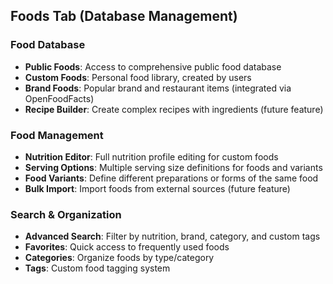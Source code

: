 ## Foods Tab (Database Management)
### Food Database
- **Public Foods**: Access to comprehensive public food database
- **Custom Foods**: Personal food library, created by users
- **Brand Foods**: Popular brand and restaurant items (integrated via OpenFoodFacts)
- **Recipe Builder**: Create complex recipes with ingredients (future feature)

### Food Management
- **Nutrition Editor**: Full nutrition profile editing for custom foods
- **Serving Options**: Multiple serving size definitions for foods and variants
- **Food Variants**: Define different preparations or forms of the same food
- **Bulk Import**: Import foods from external sources (future feature)

### Search & Organization
- **Advanced Search**: Filter by nutrition, brand, category, and custom tags
- **Favorites**: Quick access to frequently used foods
- **Categories**: Organize foods by type/category
- **Tags**: Custom food tagging system